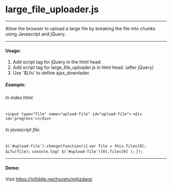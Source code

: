 # large_file_uploader.js
___   
Allow the browser to upload a large file by breaking the file into chunks using Javascript and jQuery.
___
#### Usage:
1. Add script tag for jQuery in the html head.
2. Add script tag for large_file_uploader.js in html head. (after jQuery)
3. Use '$Lfu' to define ajax_downlader. 

##### Example:
###### In index.html:
```<input type="file" name="upload-file" id="upload-file">```
```<div id='progress'></div>```
###### In javascript file: 
 ```$('#upload-file').change(function(){```
```var file = this.files[0];```
```$Lfu(file);```
```console.log( $('#upload-file')[0].files[0] );```
```});```
___
#### Demo:  
Visit https://jsfiddle.net/hszeto/mjtjzdwg/
